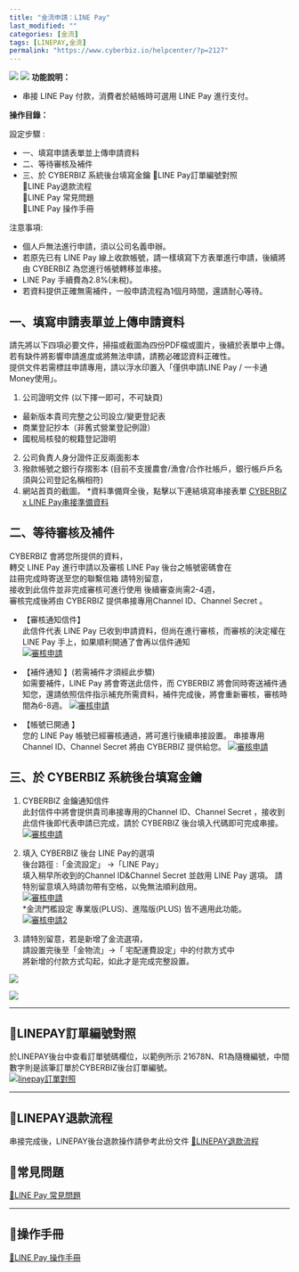 ```yaml
---
title: "金流申請：LINE Pay"
last_modified: ""
categories: [金流]
tags: [LINEPAY,金流]
permalink: "https://www.cyberbiz.io/helpcenter/?p=2127"
---
```


![](https://www.cyberbiz.io/helpcenter/wp-content/uploads/一般版2.png)
![](https://www.cyberbiz.io/helpcenter/wp-content/uploads/PLUS版3.png)
**功能說明：**  

* 串接 LINE Pay 付款，消費者於結帳時可選用 LINE Pay 進行支付。

**操作目錄：**

設定步驟 :

* 一、填寫申請表單並上傳申請資料
* 二、等待審核及補件
* 三、於 CYBERBIZ 系統後台填寫金鑰
📌LINE Pay訂單編號對照  
📌LINE Pay退款流程  
📌LINE Pay 常見問題  
📌LINE Pay 操作手冊

注意事項:  

* 個人戶無法進行申請，須以公司名義申辦。
* 若原先已有 LINE Pay 線上收款帳號，請一樣填寫下方表單進行申請，後續將由 CYBERBIZ 為您進行帳號轉移並串接。
* LINE Pay 手續費為2.8%(未稅)。
* 若資料提供正確無需補件，一般申請流程為1個月時間，還請耐心等待。



## 一、填寫申請表單並上傳申請資料

請先將以下四項必要文件，掃描或截圖為四份PDF檔或圖片，後續於表單中上傳。  
若有缺件將影響申請進度或將無法申請，請務必確認資料正確性。  
提供文件若需標註申請專用，請以浮水印置入「僅供申請LINE Pay / 一卡通 Money使用」。  


1. 公司證明文件 (以下擇一即可，不可缺頁)
* 最新版本貴司完整之公司設立/變更登記表 
* 商業登記抄本（非舊式營業登記例證）
* 國稅局核發的稅籍登記證明
2. 公司負責人身分證件正反兩面影本
3. 撥款帳號之銀行存摺影本 (目前不支援農會/漁會/合作社帳戶，銀行帳戶戶名須與公司登記名稱相符)
4. 網站首頁的截圖。
*資料準備齊全後，點擊以下連結填寫串接表單 [CYBERBIZ x LINE Pay串接準備資料](https://docs.google.com/forms/d/e/1FAIpQLSeefpmgOBHtkYiwvaz11DuV99v8p2DtX0dwkipexVdFEOsPjA/viewform?usp=sharing)   


## 二、等待審核及補件

CYBERBIZ 會將您所提供的資料，  
轉交 LINE Pay 進行申請以及審核 LINE Pay 後台之帳號密碼會在  
註冊完成時寄送至您的聯繫信箱 請特別留意，  
接收到此信件並非完成審核可進行使用 後續審查尚需2-4週，  
審核完成後將由 CYBERBIZ 提供串接專用Channel ID、Channel Secret 。  



* 【審核通知信件】  
此信件代表 LINE Pay 已收到申請資料，但尚在進行審核，而審核的決定權在 LINE Pay 手上，如果順利開通了會再以信件通知  
[![審核申請](https://www.cyberbiz.io/helpcenter/wp-content/uploads/LINEPAY申請01.png)](https://www.cyberbiz.io/helpcenter/wp-content/uploads/LINEPAY申請01.png)



* 【補件通知 】(若需補件才須經此步驟)  
如需要補件，LINE Pay 將會寄送此信件，而 CYBERBIZ
將會同時寄送補件通知您，還請依照信件指示補充所需資料，補件完成後，將會重新審核，審核時間為6-8週。
[![審核申請](https://www.cyberbiz.io/helpcenter/wp-content/uploads/LINEPAY申請02.png)](https://www.cyberbiz.io/helpcenter/wp-content/uploads/LINEPAY申請02.png)



* 【帳號已開通 】  
您的 LINE Pay 帳號已經審核通過，將可進行後續串接設置。 串接專用Channel ID、Channel Secret 將由 CYBERBIZ
提供給您。 [![審核申請](https://www.cyberbiz.io/helpcenter/wp-content/uploads/LINEPAY申請03.png)](https://www.cyberbiz.io/helpcenter/wp-content/uploads/LINEPAY申請03.png)

## 三、於 CYBERBIZ 系統後台填寫金鑰



1. CYBERBIZ 金鑰通知信件  
此封信件中將會提供貴司串接專用的Channel ID、Channel Secret ，接收到此信件後即代表申請已完成，請於 CYBERBIZ
後台填入代碼即可完成串接。  
[![審核申請](https://www.cyberbiz.io/helpcenter/wp-content/uploads/LINEPAY申請04.png)](https://www.cyberbiz.io/helpcenter/wp-content/uploads/LINEPAY申請04.png)



2. 填入 CYBERBIZ 後台  LINE Pay的選項  
後台路徑 :「金流設定」 →「LINE Pay」  
填入稍早所收到的Channel ID&Channel Secret 並啟用 LINE Pay 選項。 請特別留意填入時請勿帶有空格，以免無法順利啟用。  
[![審核申請](https://www.cyberbiz.io/helpcenter/wp-content/uploads/LINEPAY申請05.png)](https://www.cyberbiz.io/helpcenter/wp-content/uploads/LINEPAY申請05.png)  
*金流門檻設定 專業版(PLUS)、進階版(PLUS) 皆不適用此功能。  
[![審核申請2](https://www.cyberbiz.io/helpcenter/wp-content/uploads/LINEPAY申請05-1.png)](https://www.cyberbiz.io/helpcenter/wp-content/uploads/LINEPAY申請05-1.png)



3. 請特別留意，若是新增了金流選項，  
請設置完後至「金物流」→「 宅配運費設定」中的付款方式中  
將新增的付款方式勾起，如此才是完成完整設置。  

[![](https://www.cyberbiz.io/helpcenter/wp-content/uploads/綠界金流串接15.png)](https://www.cyberbiz.io/helpcenter/wp-content/uploads/綠界金流串接15.png)

[![](https://www.cyberbiz.io/helpcenter/wp-content/uploads/綠界金流串接16.png)](https://www.cyberbiz.io/helpcenter/wp-content/uploads/綠界金流串接16.png)



* * *

## 📌LINEPAY訂單編號對照

於LINEPAY後台中查看訂單號碼欄位，以範例所示 21678N、R1為隨機編號，中間數字則是該筆訂單於CYBERBIZ後台訂單編號。  
[![linepay訂單對照](https://www.cyberbiz.io/helpcenter/wp-content/uploads/LINEPAY申請06.png)](https://www.cyberbiz.io/helpcenter/wp-content/uploads/LINEPAY申請06.png)  

* * *

## 📌LINEPAY退款流程

串接完成後，LINEPAY後台退款操作請參考此份文件
[📖LINEPAY退款流程](https://www.cyberbiz.io/helpcenter/?p=2175)  

## 📌常見問題

[📖LINE Pay
常見問題](https://pay.line.me/portal/tw/customer/faq?categoryId=account)  



* * *

## 📌操作手冊

[📖LINE Pay 操作手冊](https://www.cyberbiz.io/support/wp-content/uploads/LINE_Pay_商店操作手冊_v5.pdf)  



